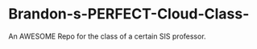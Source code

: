 Brandon-s-PERFECT-Cloud-Class-
==============================

An AWESOME Repo for the class of a certain SIS professor.
